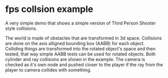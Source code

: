 # fps collsion example
A very simple demo that shows a simple version of Third Person Shooter style collisions.

The world is made of obstacles that are transformed in 3d space. Collisions are done on the axis alligned bounding box (AABB) for each object.
Colliding things are transformed into the rotated object's space and then tested, that way simple AABB tests can be used for rotated objects.
Both cylinder and ray collisions are shown in the example.
The camera is checked as it's own node and pushed closer to the player if the ray from the player to camera collides with something.